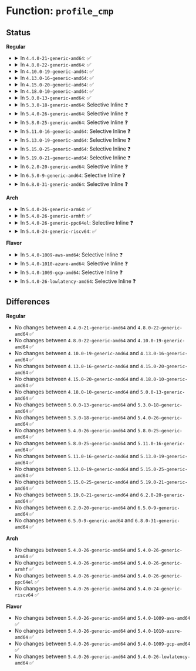 # Function: <code>profile_cmp</code>

## Status
<b>Regular</b>
<ul>
<li>
<details>
<summary>In <code>4.4.0-21-generic-amd64</code>: ✅</summary>

```c
int profile_cmp(struct aa_profile * a, struct aa_profile * b)
```

```json
{
  "name": "profile_cmp",
  "collision_type": "Unique Static",
  "inline_type": "No",
  "funcs": [
    {
      "addr": 18446744071582551744,
      "name": "profile_cmp",
      "external": false,
      "loc": "security/apparmor/label.c:137",
      "file": "security/apparmor/label.c",
      "inline": "seen, unknown",
      "caller_inline": [],
      "caller_func": [
        "security/apparmor/label.c:sort_cmp",
        "security/apparmor/label.c:vec_cmp",
        "security/apparmor/label.c:aa_vec_unique",
        "security/apparmor/label.c:aa_vec_unique",
        "security/apparmor/label.c:__aa_label_next_not_in_set",
        "security/apparmor/label.c:aa_label_next_in_merge",
        "security/apparmor/label.c:aa_label_find_merge"
      ]
    }
  ],
  "symbols": [
    {
      "addr": 18446744071582551744,
      "name": "profile_cmp",
      "section": ".text",
      "bind": "STB_LOCAL",
      "size": 369
    }
  ]
}
```
</details>
</li>
<li>
<details>
<summary>In <code>4.8.0-22-generic-amd64</code>: ✅</summary>

```c
int profile_cmp(struct aa_profile * a, struct aa_profile * b)
```

```json
{
  "name": "profile_cmp",
  "collision_type": "Unique Static",
  "inline_type": "No",
  "funcs": [
    {
      "addr": 18446744071582792288,
      "name": "profile_cmp",
      "external": false,
      "loc": "security/apparmor/label.c:137",
      "file": "security/apparmor/label.c",
      "inline": "seen, unknown",
      "caller_inline": [],
      "caller_func": [
        "security/apparmor/label.c:aa_label_find_merge",
        "security/apparmor/label.c:aa_label_next_in_merge",
        "security/apparmor/label.c:__aa_label_next_not_in_set",
        "security/apparmor/label.c:aa_vec_unique",
        "security/apparmor/label.c:aa_vec_unique",
        "security/apparmor/label.c:sort_cmp",
        "security/apparmor/label.c:vec_cmp"
      ]
    }
  ],
  "symbols": [
    {
      "addr": 18446744071582792288,
      "name": "profile_cmp",
      "section": ".text",
      "bind": "STB_LOCAL",
      "size": 369
    }
  ]
}
```
</details>
</li>
<li>
<details>
<summary>In <code>4.10.0-19-generic-amd64</code>: ✅</summary>

```c
int profile_cmp(struct aa_profile * a, struct aa_profile * b)
```

```json
{
  "name": "profile_cmp",
  "collision_type": "Unique Static",
  "inline_type": "No",
  "funcs": [
    {
      "addr": 18446744071582887920,
      "name": "profile_cmp",
      "external": false,
      "loc": "security/apparmor/label.c:137",
      "file": "security/apparmor/label.c",
      "inline": "seen, unknown",
      "caller_inline": [],
      "caller_func": [
        "security/apparmor/label.c:aa_label_find_merge",
        "security/apparmor/label.c:aa_label_next_in_merge",
        "security/apparmor/label.c:__aa_label_next_not_in_set",
        "security/apparmor/label.c:aa_vec_unique",
        "security/apparmor/label.c:aa_vec_unique",
        "security/apparmor/label.c:sort_cmp",
        "security/apparmor/label.c:vec_cmp"
      ]
    }
  ],
  "symbols": [
    {
      "addr": 18446744071582887920,
      "name": "profile_cmp",
      "section": ".text",
      "bind": "STB_LOCAL",
      "size": 369
    }
  ]
}
```
</details>
</li>
<li>
<details>
<summary>In <code>4.13.0-16-generic-amd64</code>: ✅</summary>

```c
int profile_cmp(struct aa_profile * a, struct aa_profile * b)
```

```json
{
  "name": "profile_cmp",
  "collision_type": "Unique Static",
  "inline_type": "No",
  "funcs": [
    {
      "addr": 18446744071582959712,
      "name": "profile_cmp",
      "external": false,
      "loc": "security/apparmor/label.c:139",
      "file": "security/apparmor/label.c",
      "inline": "seen, unknown",
      "caller_inline": [],
      "caller_func": [
        "security/apparmor/label.c:aa_label_find_merge",
        "security/apparmor/label.c:__aa_label_next_not_in_set",
        "security/apparmor/label.c:aa_vec_unique",
        "security/apparmor/label.c:aa_vec_unique",
        "security/apparmor/label.c:sort_cmp",
        "security/apparmor/label.c:vec_cmp"
      ]
    }
  ],
  "symbols": [
    {
      "addr": 18446744071582959712,
      "name": "profile_cmp",
      "section": ".text",
      "bind": "STB_LOCAL",
      "size": 99
    }
  ]
}
```
</details>
</li>
<li>
<details>
<summary>In <code>4.15.0-20-generic-amd64</code>: ✅</summary>

```c
int profile_cmp(struct aa_profile * a, struct aa_profile * b)
```

```json
{
  "name": "profile_cmp",
  "collision_type": "Unique Static",
  "inline_type": "No",
  "funcs": [
    {
      "addr": 18446744071583121904,
      "name": "profile_cmp",
      "external": false,
      "loc": "security/apparmor/label.c:139",
      "file": "security/apparmor/label.c",
      "inline": "seen, unknown",
      "caller_inline": [],
      "caller_func": [
        "security/apparmor/label.c:aa_label_find_merge",
        "security/apparmor/label.c:__aa_label_next_not_in_set",
        "security/apparmor/label.c:aa_vec_unique",
        "security/apparmor/label.c:aa_vec_unique",
        "security/apparmor/label.c:sort_cmp",
        "security/apparmor/label.c:vec_cmp"
      ]
    }
  ],
  "symbols": [
    {
      "addr": 18446744071583121904,
      "name": "profile_cmp",
      "section": ".text",
      "bind": "STB_LOCAL",
      "size": 99
    }
  ]
}
```
</details>
</li>
<li>
<details>
<summary>In <code>4.18.0-10-generic-amd64</code>: ✅</summary>

```c
int profile_cmp(struct aa_profile * a, struct aa_profile * b)
```

```json
{
  "name": "profile_cmp",
  "collision_type": "Unique Static",
  "inline_type": "No",
  "funcs": [
    {
      "addr": 18446744071583327600,
      "name": "profile_cmp",
      "external": false,
      "loc": "security/apparmor/label.c:139",
      "file": "security/apparmor/label.c",
      "inline": "seen, unknown",
      "caller_inline": [],
      "caller_func": [
        "security/apparmor/label.c:aa_label_find_merge",
        "security/apparmor/label.c:__aa_label_next_not_in_set",
        "security/apparmor/label.c:aa_vec_unique",
        "security/apparmor/label.c:aa_vec_unique",
        "security/apparmor/label.c:sort_cmp",
        "security/apparmor/label.c:vec_cmp"
      ]
    }
  ],
  "symbols": [
    {
      "addr": 18446744071583327600,
      "name": "profile_cmp",
      "section": ".text",
      "bind": "STB_LOCAL",
      "size": 100
    }
  ]
}
```
</details>
</li>
<li>
<details>
<summary>In <code>5.0.0-13-generic-amd64</code>: ✅</summary>

```c
int profile_cmp(struct aa_profile * a, struct aa_profile * b)
```

```json
{
  "name": "profile_cmp",
  "collision_type": "Unique Static",
  "inline_type": "No",
  "funcs": [
    {
      "addr": 18446744071583446160,
      "name": "profile_cmp",
      "external": false,
      "loc": "security/apparmor/label.c:139",
      "file": "security/apparmor/label.c",
      "inline": "seen, unknown",
      "caller_inline": [],
      "caller_func": [
        "security/apparmor/label.c:aa_label_find_merge",
        "security/apparmor/label.c:__aa_label_next_not_in_set",
        "security/apparmor/label.c:aa_vec_unique",
        "security/apparmor/label.c:aa_vec_unique",
        "security/apparmor/label.c:sort_cmp",
        "security/apparmor/label.c:vec_cmp"
      ]
    }
  ],
  "symbols": [
    {
      "addr": 18446744071583446160,
      "name": "profile_cmp",
      "section": ".text",
      "bind": "STB_LOCAL",
      "size": 100
    }
  ]
}
```
</details>
</li>
<li>
<details>
<summary>In <code>5.3.0-18-generic-amd64</code>: Selective Inline ❓</summary>

```c
int profile_cmp(struct aa_profile * a, struct aa_profile * b)
```

```json
{
  "name": "profile_cmp",
  "collision_type": "Unique Static",
  "inline_type": "Selective",
  "funcs": [
    {
      "addr": 18446744071583631200,
      "name": "profile_cmp",
      "external": false,
      "loc": "security/apparmor/label.c:135",
      "file": "security/apparmor/label.c",
      "inline": "not declared, inlined",
      "caller_inline": [],
      "caller_func": [
        "security/apparmor/label.c:aa_label_find_merge",
        "security/apparmor/label.c:aa_label_next_in_merge",
        "security/apparmor/label.c:__aa_label_next_not_in_set",
        "security/apparmor/label.c:aa_vec_unique",
        "security/apparmor/label.c:aa_vec_unique",
        "security/apparmor/label.c:sort_cmp",
        "security/apparmor/label.c:vec_cmp"
      ]
    }
  ],
  "symbols": [
    {
      "addr": 18446744071583631200,
      "name": "profile_cmp",
      "section": ".text",
      "bind": "STB_LOCAL",
      "size": 103
    }
  ]
}
```
</details>
</li>
<li>
<details>
<summary>In <code>5.4.0-26-generic-amd64</code>: Selective Inline ❓</summary>

```c
int profile_cmp(struct aa_profile * a, struct aa_profile * b)
```

```json
{
  "name": "profile_cmp",
  "collision_type": "Unique Static",
  "inline_type": "Selective",
  "funcs": [
    {
      "addr": 18446744071583737376,
      "name": "profile_cmp",
      "external": false,
      "loc": "security/apparmor/label.c:135",
      "file": "security/apparmor/label.c",
      "inline": "not declared, inlined",
      "caller_inline": [],
      "caller_func": [
        "security/apparmor/label.c:aa_label_find_merge",
        "security/apparmor/label.c:aa_label_next_in_merge",
        "security/apparmor/label.c:__aa_label_next_not_in_set",
        "security/apparmor/label.c:aa_vec_unique",
        "security/apparmor/label.c:aa_vec_unique",
        "security/apparmor/label.c:sort_cmp",
        "security/apparmor/label.c:vec_cmp"
      ]
    }
  ],
  "symbols": [
    {
      "addr": 18446744071583737376,
      "name": "profile_cmp",
      "section": ".text",
      "bind": "STB_LOCAL",
      "size": 103
    }
  ]
}
```
</details>
</li>
<li>
<details>
<summary>In <code>5.8.0-25-generic-amd64</code>: Selective Inline ❓</summary>

```c
int profile_cmp(struct aa_profile * a, struct aa_profile * b)
```

```json
{
  "name": "profile_cmp",
  "collision_type": "Unique Static",
  "inline_type": "Selective",
  "funcs": [
    {
      "addr": 18446744071584122085,
      "name": "profile_cmp",
      "external": false,
      "loc": "security/apparmor/label.c:135",
      "file": "security/apparmor/label.c",
      "inline": "not declared, inlined",
      "caller_inline": [
        "security/apparmor/label.c:__vec_find",
        "security/apparmor/label.c:__label_insert",
        "security/apparmor/label.c:aa_vec_unique",
        "security/apparmor/label.c:sort_cmp"
      ],
      "caller_func": [
        "security/apparmor/label.c:__label_find_merge",
        "security/apparmor/label.c:__label_find_merge",
        "security/apparmor/label.c:aa_label_next_in_merge",
        "security/apparmor/label.c:__aa_label_next_not_in_set",
        "security/apparmor/label.c:aa_vec_unique"
      ]
    }
  ],
  "symbols": [
    {
      "addr": 18446744071584121632,
      "name": "profile_cmp",
      "section": ".text",
      "bind": "STB_LOCAL",
      "size": 103
    }
  ]
}
```
</details>
</li>
<li>
<details>
<summary>In <code>5.11.0-16-generic-amd64</code>: Selective Inline ❓</summary>

```c
int profile_cmp(struct aa_profile * a, struct aa_profile * b)
```

```json
{
  "name": "profile_cmp",
  "collision_type": "Unique Static",
  "inline_type": "Selective",
  "funcs": [
    {
      "addr": 18446744071584240805,
      "name": "profile_cmp",
      "external": false,
      "loc": "security/apparmor/label.c:135",
      "file": "security/apparmor/label.c",
      "inline": "not declared, inlined",
      "caller_inline": [
        "security/apparmor/label.c:__vec_find",
        "security/apparmor/label.c:__label_insert",
        "security/apparmor/label.c:aa_vec_unique",
        "security/apparmor/label.c:sort_cmp"
      ],
      "caller_func": [
        "security/apparmor/label.c:__label_find_merge",
        "security/apparmor/label.c:__label_find_merge",
        "security/apparmor/label.c:aa_label_next_in_merge",
        "security/apparmor/label.c:__aa_label_next_not_in_set",
        "security/apparmor/label.c:aa_vec_unique"
      ]
    }
  ],
  "symbols": [
    {
      "addr": 18446744071584240352,
      "name": "profile_cmp",
      "section": ".text",
      "bind": "STB_LOCAL",
      "size": 103
    }
  ]
}
```
</details>
</li>
<li>
<details>
<summary>In <code>5.13.0-19-generic-amd64</code>: Selective Inline ❓</summary>

```c
int profile_cmp(struct aa_profile * a, struct aa_profile * b)
```

```json
{
  "name": "profile_cmp",
  "collision_type": "Unique Static",
  "inline_type": "Selective",
  "funcs": [
    {
      "addr": 18446744071584265621,
      "name": "profile_cmp",
      "external": false,
      "loc": "security/apparmor/label.c:135",
      "file": "security/apparmor/label.c",
      "inline": "not declared, inlined",
      "caller_inline": [
        "security/apparmor/label.c:__vec_find",
        "security/apparmor/label.c:__label_insert",
        "security/apparmor/label.c:aa_vec_unique",
        "security/apparmor/label.c:sort_cmp"
      ],
      "caller_func": [
        "security/apparmor/label.c:aa_label_find_merge",
        "security/apparmor/label.c:aa_label_find_merge",
        "security/apparmor/label.c:aa_label_next_in_merge",
        "security/apparmor/label.c:__aa_label_next_not_in_set",
        "security/apparmor/label.c:aa_vec_unique"
      ]
    }
  ],
  "symbols": [
    {
      "addr": 18446744071584265360,
      "name": "profile_cmp",
      "section": ".text",
      "bind": "STB_LOCAL",
      "size": 103
    }
  ]
}
```
</details>
</li>
<li>
<details>
<summary>In <code>5.15.0-25-generic-amd64</code>: Selective Inline ❓</summary>

```c
int profile_cmp(struct aa_profile * a, struct aa_profile * b)
```

```json
{
  "name": "profile_cmp",
  "collision_type": "Unique Static",
  "inline_type": "Selective",
  "funcs": [
    {
      "addr": 18446744071584651573,
      "name": "profile_cmp",
      "external": false,
      "loc": "security/apparmor/label.c:135",
      "file": "security/apparmor/label.c",
      "inline": "not declared, inlined",
      "caller_inline": [
        "security/apparmor/label.c:__vec_find",
        "security/apparmor/label.c:__label_insert",
        "security/apparmor/label.c:aa_vec_unique",
        "security/apparmor/label.c:sort_cmp"
      ],
      "caller_func": [
        "security/apparmor/label.c:aa_label_find_merge",
        "security/apparmor/label.c:aa_label_find_merge",
        "security/apparmor/label.c:aa_label_next_in_merge",
        "security/apparmor/label.c:__aa_label_next_not_in_set",
        "security/apparmor/label.c:aa_vec_unique"
      ]
    }
  ],
  "symbols": [
    {
      "addr": 18446744071584651312,
      "name": "profile_cmp",
      "section": ".text",
      "bind": "STB_LOCAL",
      "size": 103
    }
  ]
}
```
</details>
</li>
<li>
<details>
<summary>In <code>5.19.0-21-generic-amd64</code>: Selective Inline ❓</summary>

```c
int profile_cmp(struct aa_profile * a, struct aa_profile * b)
```

```json
{
  "name": "profile_cmp",
  "collision_type": "Unique Static",
  "inline_type": "Selective",
  "funcs": [
    {
      "addr": 18446744071585309201,
      "name": "profile_cmp",
      "external": false,
      "loc": "security/apparmor/label.c:135",
      "file": "security/apparmor/label.c",
      "inline": "not declared, inlined",
      "caller_inline": [
        "security/apparmor/label.c:__vec_find",
        "security/apparmor/label.c:__label_insert",
        "security/apparmor/label.c:aa_vec_unique",
        "security/apparmor/label.c:sort_cmp"
      ],
      "caller_func": [
        "security/apparmor/label.c:aa_label_find_merge",
        "security/apparmor/label.c:aa_label_find_merge",
        "security/apparmor/label.c:aa_label_next_in_merge",
        "security/apparmor/label.c:__aa_label_next_not_in_set",
        "security/apparmor/label.c:aa_vec_unique"
      ]
    }
  ],
  "symbols": [
    {
      "addr": 18446744071585308896,
      "name": "profile_cmp",
      "section": ".text",
      "bind": "STB_LOCAL",
      "size": 136
    }
  ]
}
```
</details>
</li>
<li>
<details>
<summary>In <code>6.2.0-20-generic-amd64</code>: Selective Inline ❓</summary>

```c
int profile_cmp(struct aa_profile * a, struct aa_profile * b)
```

```json
{
  "name": "profile_cmp",
  "collision_type": "Unique Static",
  "inline_type": "Selective",
  "funcs": [
    {
      "addr": 18446744071586048529,
      "name": "profile_cmp",
      "external": false,
      "loc": "security/apparmor/label.c:135",
      "file": "security/apparmor/label.c",
      "inline": "not declared, inlined",
      "caller_inline": [
        "security/apparmor/label.c:__vec_find",
        "security/apparmor/label.c:__label_insert",
        "security/apparmor/label.c:aa_vec_unique",
        "security/apparmor/label.c:sort_cmp"
      ],
      "caller_func": [
        "security/apparmor/label.c:aa_label_find_merge",
        "security/apparmor/label.c:aa_label_find_merge",
        "security/apparmor/label.c:aa_label_next_in_merge",
        "security/apparmor/label.c:__aa_label_next_not_in_set",
        "security/apparmor/label.c:aa_vec_unique"
      ]
    }
  ],
  "symbols": [
    {
      "addr": 18446744071586048208,
      "name": "profile_cmp",
      "section": ".text",
      "bind": "STB_LOCAL",
      "size": 136
    }
  ]
}
```
</details>
</li>
<li>
<details>
<summary>In <code>6.5.0-9-generic-amd64</code>: Selective Inline ❓</summary>

```c
int profile_cmp(struct aa_profile * a, struct aa_profile * b)
```

```json
{
  "name": "profile_cmp",
  "collision_type": "Unique Static",
  "inline_type": "Selective",
  "funcs": [
    {
      "addr": 18446744071586283537,
      "name": "profile_cmp",
      "external": false,
      "loc": "security/apparmor/label.c:135",
      "file": "security/apparmor/label.c",
      "inline": "not declared, inlined",
      "caller_inline": [
        "security/apparmor/label.c:__vec_find",
        "security/apparmor/label.c:__label_insert",
        "security/apparmor/label.c:aa_vec_unique",
        "security/apparmor/label.c:sort_cmp"
      ],
      "caller_func": [
        "security/apparmor/label.c:aa_label_find_merge",
        "security/apparmor/label.c:aa_label_find_merge",
        "security/apparmor/label.c:aa_label_next_in_merge",
        "security/apparmor/label.c:__aa_label_next_not_in_set",
        "security/apparmor/label.c:aa_vec_unique"
      ]
    }
  ],
  "symbols": [
    {
      "addr": 18446744071586283216,
      "name": "profile_cmp",
      "section": ".text",
      "bind": "STB_LOCAL",
      "size": 136
    }
  ]
}
```
</details>
</li>
<li>
<details>
<summary>In <code>6.8.0-31-generic-amd64</code>: Selective Inline ❓</summary>

```c
int profile_cmp(struct aa_profile * a, struct aa_profile * b)
```

```json
{
  "name": "profile_cmp",
  "collision_type": "Unique Static",
  "inline_type": "Selective",
  "funcs": [
    {
      "addr": 18446744071586540161,
      "name": "profile_cmp",
      "external": false,
      "loc": "security/apparmor/label.c:135",
      "file": "security/apparmor/label.c",
      "inline": "not declared, inlined",
      "caller_inline": [
        "security/apparmor/label.c:__vec_find",
        "security/apparmor/label.c:__label_insert",
        "security/apparmor/label.c:aa_vec_unique",
        "security/apparmor/label.c:sort_cmp"
      ],
      "caller_func": [
        "security/apparmor/label.c:aa_label_find_merge",
        "security/apparmor/label.c:aa_label_find_merge",
        "security/apparmor/label.c:aa_label_next_in_merge",
        "security/apparmor/label.c:__aa_label_next_not_in_set",
        "security/apparmor/label.c:aa_vec_unique"
      ]
    }
  ],
  "symbols": [
    {
      "addr": 18446744071586539840,
      "name": "profile_cmp",
      "section": ".text",
      "bind": "STB_LOCAL",
      "size": 136
    }
  ]
}
```
</details>
</li>
</ul>
<b>Arch</b>
<ul>
<li>
<details>
<summary>In <code>5.4.0-26-generic-arm64</code>: ✅</summary>

```c
int profile_cmp(struct aa_profile * a, struct aa_profile * b)
```

```json
{
  "name": "profile_cmp",
  "collision_type": "Unique Static",
  "inline_type": "No",
  "funcs": [
    {
      "addr": 18446603336495534920,
      "name": "profile_cmp",
      "external": false,
      "loc": "security/apparmor/label.c:135",
      "file": "security/apparmor/label.c",
      "inline": "seen, unknown",
      "caller_inline": [],
      "caller_func": [
        "security/apparmor/label.c:aa_label_find_merge",
        "security/apparmor/label.c:aa_label_next_in_merge",
        "security/apparmor/label.c:__aa_label_next_not_in_set",
        "security/apparmor/label.c:aa_vec_unique",
        "security/apparmor/label.c:aa_vec_unique",
        "security/apparmor/label.c:sort_cmp",
        "security/apparmor/label.c:vec_cmp"
      ]
    }
  ],
  "symbols": [
    {
      "addr": 18446603336495534920,
      "name": "profile_cmp",
      "section": ".text",
      "bind": "STB_LOCAL",
      "size": 184
    }
  ]
}
```
</details>
</li>
<li>
<details>
<summary>In <code>5.4.0-26-generic-armhf</code>: ✅</summary>

```c
int profile_cmp(struct aa_profile * a, struct aa_profile * b)
```

```json
{
  "name": "profile_cmp",
  "collision_type": "Unique Static",
  "inline_type": "No",
  "funcs": [
    {
      "addr": 3228900452,
      "name": "profile_cmp",
      "external": false,
      "loc": "security/apparmor/label.c:135",
      "file": "security/apparmor/label.c",
      "inline": "seen, unknown",
      "caller_inline": [],
      "caller_func": [
        "security/apparmor/label.c:aa_label_find_merge",
        "security/apparmor/label.c:aa_label_next_in_merge",
        "security/apparmor/label.c:__aa_label_next_not_in_set",
        "security/apparmor/label.c:aa_vec_unique",
        "security/apparmor/label.c:aa_vec_unique",
        "security/apparmor/label.c:sort_cmp",
        "security/apparmor/label.c:vec_cmp"
      ]
    }
  ],
  "symbols": [
    {
      "addr": 3228900452,
      "name": "profile_cmp",
      "section": ".text",
      "bind": "STB_LOCAL",
      "size": 120
    }
  ]
}
```
</details>
</li>
<li>
<details>
<summary>In <code>5.4.0-26-generic-ppc64el</code>: Selective Inline ❓</summary>

```c
int profile_cmp(struct aa_profile * a, struct aa_profile * b)
```

```json
{
  "name": "profile_cmp",
  "collision_type": "Unique Static",
  "inline_type": "Selective",
  "funcs": [
    {
      "addr": 13835058055289617232,
      "name": "profile_cmp",
      "external": false,
      "loc": "security/apparmor/label.c:135",
      "file": "security/apparmor/label.c",
      "inline": "not declared, inlined",
      "caller_inline": [],
      "caller_func": [
        "security/apparmor/label.c:aa_label_find_merge",
        "security/apparmor/label.c:aa_label_next_in_merge",
        "security/apparmor/label.c:__aa_label_next_not_in_set",
        "security/apparmor/label.c:aa_vec_unique",
        "security/apparmor/label.c:aa_vec_unique",
        "security/apparmor/label.c:sort_cmp",
        "security/apparmor/label.c:vec_cmp"
      ]
    }
  ],
  "symbols": [
    {
      "addr": 13835058055289617232,
      "name": "profile_cmp",
      "section": ".text",
      "bind": "STB_LOCAL",
      "size": 880
    }
  ]
}
```
</details>
</li>
<li>
<details>
<summary>In <code>5.4.0-24-generic-riscv64</code>: ✅</summary>

```c
int profile_cmp(struct aa_profile * a, struct aa_profile * b)
```

```json
{
  "name": "profile_cmp",
  "collision_type": "Unique Static",
  "inline_type": "No",
  "funcs": [
    {
      "addr": 18446743936274710482,
      "name": "profile_cmp",
      "external": false,
      "loc": "security/apparmor/label.c:135",
      "file": "security/apparmor/label.c",
      "inline": "seen, unknown",
      "caller_inline": [],
      "caller_func": [
        "security/apparmor/label.c:aa_label_find_merge",
        "security/apparmor/label.c:aa_label_next_in_merge",
        "security/apparmor/label.c:__aa_label_next_not_in_set",
        "security/apparmor/label.c:aa_vec_unique",
        "security/apparmor/label.c:aa_vec_unique",
        "security/apparmor/label.c:sort_cmp",
        "security/apparmor/label.c:vec_cmp"
      ]
    }
  ],
  "symbols": [
    {
      "addr": 18446743936274710482,
      "name": "profile_cmp",
      "section": ".text",
      "bind": "STB_LOCAL",
      "size": 128
    }
  ]
}
```
</details>
</li>
</ul>
<b>Flavor</b>
<ul>
<li>
<details>
<summary>In <code>5.4.0-1009-aws-amd64</code>: Selective Inline ❓</summary>

```c
int profile_cmp(struct aa_profile * a, struct aa_profile * b)
```

```json
{
  "name": "profile_cmp",
  "collision_type": "Unique Static",
  "inline_type": "Selective",
  "funcs": [
    {
      "addr": 18446744071583706112,
      "name": "profile_cmp",
      "external": false,
      "loc": "security/apparmor/label.c:135",
      "file": "security/apparmor/label.c",
      "inline": "not declared, inlined",
      "caller_inline": [],
      "caller_func": [
        "security/apparmor/label.c:aa_label_find_merge",
        "security/apparmor/label.c:aa_label_next_in_merge",
        "security/apparmor/label.c:__aa_label_next_not_in_set",
        "security/apparmor/label.c:aa_vec_unique",
        "security/apparmor/label.c:aa_vec_unique",
        "security/apparmor/label.c:sort_cmp",
        "security/apparmor/label.c:vec_cmp"
      ]
    }
  ],
  "symbols": [
    {
      "addr": 18446744071583706112,
      "name": "profile_cmp",
      "section": ".text",
      "bind": "STB_LOCAL",
      "size": 103
    }
  ]
}
```
</details>
</li>
<li>
<details>
<summary>In <code>5.4.0-1010-azure-amd64</code>: Selective Inline ❓</summary>

```c
int profile_cmp(struct aa_profile * a, struct aa_profile * b)
```

```json
{
  "name": "profile_cmp",
  "collision_type": "Unique Static",
  "inline_type": "Selective",
  "funcs": [
    {
      "addr": 18446744071583643168,
      "name": "profile_cmp",
      "external": false,
      "loc": "security/apparmor/label.c:135",
      "file": "security/apparmor/label.c",
      "inline": "not declared, inlined",
      "caller_inline": [],
      "caller_func": [
        "security/apparmor/label.c:aa_label_find_merge",
        "security/apparmor/label.c:aa_label_next_in_merge",
        "security/apparmor/label.c:__aa_label_next_not_in_set",
        "security/apparmor/label.c:aa_vec_unique",
        "security/apparmor/label.c:aa_vec_unique",
        "security/apparmor/label.c:sort_cmp",
        "security/apparmor/label.c:vec_cmp"
      ]
    }
  ],
  "symbols": [
    {
      "addr": 18446744071583643168,
      "name": "profile_cmp",
      "section": ".text",
      "bind": "STB_LOCAL",
      "size": 103
    }
  ]
}
```
</details>
</li>
<li>
<details>
<summary>In <code>5.4.0-1009-gcp-amd64</code>: Selective Inline ❓</summary>

```c
int profile_cmp(struct aa_profile * a, struct aa_profile * b)
```

```json
{
  "name": "profile_cmp",
  "collision_type": "Unique Static",
  "inline_type": "Selective",
  "funcs": [
    {
      "addr": 18446744071583689888,
      "name": "profile_cmp",
      "external": false,
      "loc": "security/apparmor/label.c:135",
      "file": "security/apparmor/label.c",
      "inline": "not declared, inlined",
      "caller_inline": [],
      "caller_func": [
        "security/apparmor/label.c:aa_label_find_merge",
        "security/apparmor/label.c:aa_label_next_in_merge",
        "security/apparmor/label.c:__aa_label_next_not_in_set",
        "security/apparmor/label.c:aa_vec_unique",
        "security/apparmor/label.c:aa_vec_unique",
        "security/apparmor/label.c:sort_cmp",
        "security/apparmor/label.c:vec_cmp"
      ]
    }
  ],
  "symbols": [
    {
      "addr": 18446744071583689888,
      "name": "profile_cmp",
      "section": ".text",
      "bind": "STB_LOCAL",
      "size": 103
    }
  ]
}
```
</details>
</li>
<li>
<details>
<summary>In <code>5.4.0-26-lowlatency-amd64</code>: Selective Inline ❓</summary>

```c
int profile_cmp(struct aa_profile * a, struct aa_profile * b)
```

```json
{
  "name": "profile_cmp",
  "collision_type": "Unique Static",
  "inline_type": "Selective",
  "funcs": [
    {
      "addr": 18446744071583789776,
      "name": "profile_cmp",
      "external": false,
      "loc": "security/apparmor/label.c:135",
      "file": "security/apparmor/label.c",
      "inline": "not declared, inlined",
      "caller_inline": [],
      "caller_func": [
        "security/apparmor/label.c:aa_label_find_merge",
        "security/apparmor/label.c:aa_label_next_in_merge",
        "security/apparmor/label.c:__aa_label_next_not_in_set",
        "security/apparmor/label.c:aa_vec_unique",
        "security/apparmor/label.c:aa_vec_unique",
        "security/apparmor/label.c:sort_cmp",
        "security/apparmor/label.c:vec_cmp"
      ]
    }
  ],
  "symbols": [
    {
      "addr": 18446744071583789776,
      "name": "profile_cmp",
      "section": ".text",
      "bind": "STB_LOCAL",
      "size": 103
    }
  ]
}
```
</details>
</li>
</ul>

## Differences
<b>Regular</b>
<ul>
<li>
No changes between <code>4.4.0-21-generic-amd64</code> and <code>4.8.0-22-generic-amd64</code> ✅
</li>
<li>
No changes between <code>4.8.0-22-generic-amd64</code> and <code>4.10.0-19-generic-amd64</code> ✅
</li>
<li>
No changes between <code>4.10.0-19-generic-amd64</code> and <code>4.13.0-16-generic-amd64</code> ✅
</li>
<li>
No changes between <code>4.13.0-16-generic-amd64</code> and <code>4.15.0-20-generic-amd64</code> ✅
</li>
<li>
No changes between <code>4.15.0-20-generic-amd64</code> and <code>4.18.0-10-generic-amd64</code> ✅
</li>
<li>
No changes between <code>4.18.0-10-generic-amd64</code> and <code>5.0.0-13-generic-amd64</code> ✅
</li>
<li>
No changes between <code>5.0.0-13-generic-amd64</code> and <code>5.3.0-18-generic-amd64</code> ✅
</li>
<li>
No changes between <code>5.3.0-18-generic-amd64</code> and <code>5.4.0-26-generic-amd64</code> ✅
</li>
<li>
No changes between <code>5.4.0-26-generic-amd64</code> and <code>5.8.0-25-generic-amd64</code> ✅
</li>
<li>
No changes between <code>5.8.0-25-generic-amd64</code> and <code>5.11.0-16-generic-amd64</code> ✅
</li>
<li>
No changes between <code>5.11.0-16-generic-amd64</code> and <code>5.13.0-19-generic-amd64</code> ✅
</li>
<li>
No changes between <code>5.13.0-19-generic-amd64</code> and <code>5.15.0-25-generic-amd64</code> ✅
</li>
<li>
No changes between <code>5.15.0-25-generic-amd64</code> and <code>5.19.0-21-generic-amd64</code> ✅
</li>
<li>
No changes between <code>5.19.0-21-generic-amd64</code> and <code>6.2.0-20-generic-amd64</code> ✅
</li>
<li>
No changes between <code>6.2.0-20-generic-amd64</code> and <code>6.5.0-9-generic-amd64</code> ✅
</li>
<li>
No changes between <code>6.5.0-9-generic-amd64</code> and <code>6.8.0-31-generic-amd64</code> ✅
</li>
</ul>
<b>Arch</b>
<ul>
<li>
No changes between <code>5.4.0-26-generic-amd64</code> and <code>5.4.0-26-generic-arm64</code> ✅
</li>
<li>
No changes between <code>5.4.0-26-generic-amd64</code> and <code>5.4.0-26-generic-armhf</code> ✅
</li>
<li>
No changes between <code>5.4.0-26-generic-amd64</code> and <code>5.4.0-26-generic-ppc64el</code> ✅
</li>
<li>
No changes between <code>5.4.0-26-generic-amd64</code> and <code>5.4.0-24-generic-riscv64</code> ✅
</li>
</ul>
<b>Flavor</b>
<ul>
<li>
No changes between <code>5.4.0-26-generic-amd64</code> and <code>5.4.0-1009-aws-amd64</code> ✅
</li>
<li>
No changes between <code>5.4.0-26-generic-amd64</code> and <code>5.4.0-1010-azure-amd64</code> ✅
</li>
<li>
No changes between <code>5.4.0-26-generic-amd64</code> and <code>5.4.0-1009-gcp-amd64</code> ✅
</li>
<li>
No changes between <code>5.4.0-26-generic-amd64</code> and <code>5.4.0-26-lowlatency-amd64</code> ✅
</li>
</ul>
